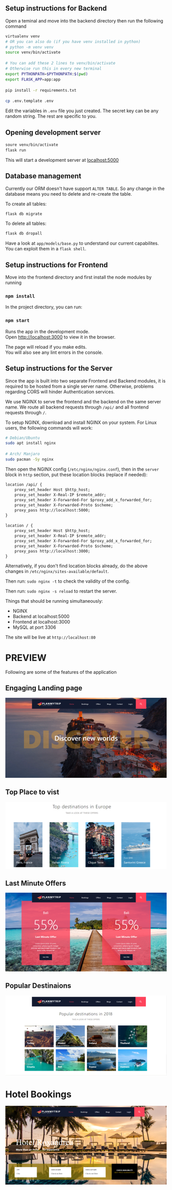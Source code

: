 ## Setup instructions for Backend

Open a teminal and move into the backend directory
then run the following command

```bash
virtualenv venv
# OR you can also do (if you have venv installed in python)
# python -m venv venv
source venv/bin/activate

# You can add these 2 lines to venv/bin/activate
# Otherwise run this in every new terminal
export PYTHONPATH=$PYTHONPATH:$(pwd)
export FLASK_APP=app:app

pip install -r requirements.txt

cp .env.template .env
```

Edit the variables in `.env` file you just created.
The secret key can be any random string.
The rest are specific to you.

## Opening development server

```bash
soure venv/bin/activate
flask run
```

This will start a development server at [localhost:5000](localhost:5000)

## Database management

Currently our ORM doesn't have support `ALTER TABLE`.
So any change in the database means you need to delete and re-create the table.

To create all tables:

```bash
flask db migrate
```

To delete all tables:

```bash
flask db dropall
```

Have a look at `app/models/base.py` to understand our current capabilites.
You can exploit them in a `flask shell`.

## Setup instructions for Frontend

Move into the frontend directory and first install the node modules by running

### `npm install`

In the project directory, you can run:

### `npm start`

Runs the app in the development mode.\
Open [http://localhost:3000](http://localhost:3000) to view it in the browser.

The page will reload if you make edits.\
You will also see any lint errors in the console.

## Setup instructions for the Server

Since the app is built into two separate Frontend and Backend modules,
it is required to be hosted from a single server name.
Otherwise, problems regarding CORS will hinder Authentication services.

We use NGINX to serve the frontend and the backend on the same server name.
We route all backend requests through `/api/` and all frontend requests through `/`.

To setup NGINX, download and install NGINX on your system.
For Linux users, the following commands will work:

```bash
# Debian/Ubuntu
sudo apt install nginx

# Arch/ Manjaro
sudo pacman -Sy nginx
```

Then open the NGINX config (`/etc/nginx/nginx.conf`),
then in the `server` block in `http` section, put these location blocks (replace if needed):

```nginx
location /api/ {
    proxy_set_header Host $http_host;
    proxy_set_header X-Real-IP $remote_addr;
    proxy_set_header X-Forwarded-For $proxy_add_x_forwarded_for;
    proxy_set_header X-Forwarded-Proto $scheme;
    proxy_pass http://localhost:5000;
}

location / {
    proxy_set_header Host $http_host;
    proxy_set_header X-Real-IP $remote_addr;
    proxy_set_header X-Forwarded-For $proxy_add_x_forwarded_for;
    proxy_set_header X-Forwarded-Proto $scheme;
    proxy_pass http://localhost:3000;
}
```

Alternatively, if you don't find location blocks already, do the above changes in `/etc/nginx/sites-available/default`.

Then run: `sudo nginx -t` to check the validity of the config.

Then run: `sudo nginx -s reload` to restart the server.

Things that should be running simultaneously:

- NGINX
- Backend at localhost:5000
- Frontend at localhost:3000
- MySQL at port 3306

The site will be live at `http://localhost:80`

# PREVIEW

Following are some of the features of the application

## Engaging Landing page

![Landing](./assets/homeSS.png)

## Top Place to vist

![Top Place](./assets/tripSS.png)

## Last Minute Offers

![Last Minute](./assets/lastSS.png)

## Popular Destinaions

![Popular](./assets/popular.png)

# Hotel Bookings

![Hotel](./assets/hotel.png)
